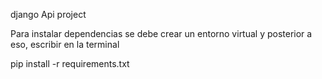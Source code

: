 django Api project


Para instalar dependencias se debe crear un entorno virtual y posterior a eso, escribir en la terminal

pip install -r requirements.txt

